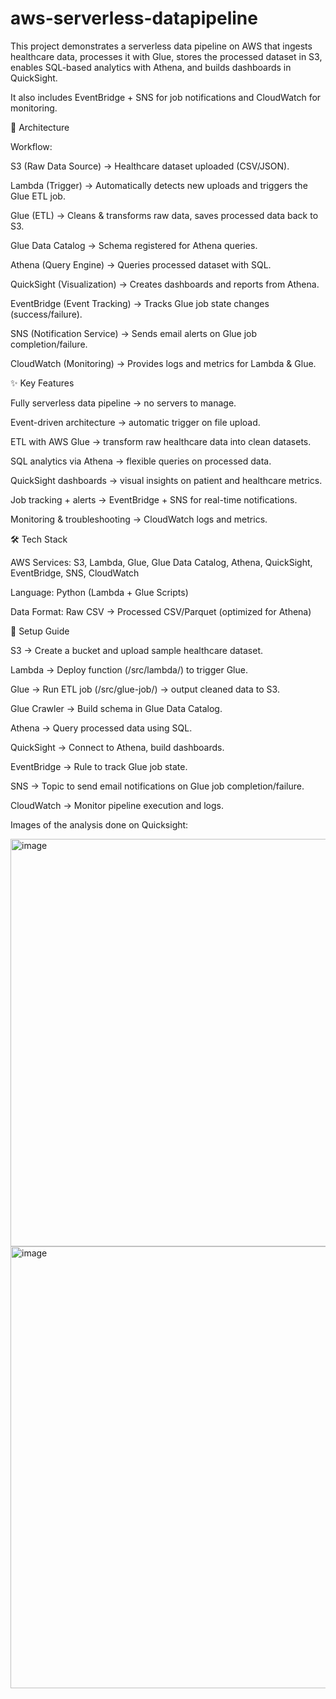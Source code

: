 # aws-serverless-datapipeline

This project demonstrates a serverless data pipeline on AWS that ingests healthcare data, processes it with Glue, stores the processed dataset in S3, enables SQL-based analytics with Athena, and builds dashboards in QuickSight.

It also includes EventBridge + SNS for job notifications and CloudWatch for monitoring.

📌 Architecture

Workflow:

S3 (Raw Data Source) → Healthcare dataset uploaded (CSV/JSON).

Lambda (Trigger) → Automatically detects new uploads and triggers the Glue ETL job.

Glue (ETL) → Cleans & transforms raw data, saves processed data back to S3.

Glue Data Catalog → Schema registered for Athena queries.

Athena (Query Engine) → Queries processed dataset with SQL.

QuickSight (Visualization) → Creates dashboards and reports from Athena.

EventBridge (Event Tracking) → Tracks Glue job state changes (success/failure).

SNS (Notification Service) → Sends email alerts on Glue job completion/failure.

CloudWatch (Monitoring) → Provides logs and metrics for Lambda & Glue.

✨ Key Features

Fully serverless data pipeline → no servers to manage.

Event-driven architecture → automatic trigger on file upload.

ETL with AWS Glue → transform raw healthcare data into clean datasets.

SQL analytics via Athena → flexible queries on processed data.

QuickSight dashboards → visual insights on patient and healthcare metrics.

Job tracking + alerts → EventBridge + SNS for real-time notifications.

Monitoring & troubleshooting → CloudWatch logs and metrics.

🛠️ Tech Stack

AWS Services: S3, Lambda, Glue, Glue Data Catalog, Athena, QuickSight, EventBridge, SNS, CloudWatch

Language: Python (Lambda + Glue Scripts)

Data Format: Raw CSV → Processed CSV/Parquet (optimized for Athena)

🚀 Setup Guide

S3 → Create a bucket and upload sample healthcare dataset.

Lambda → Deploy function (/src/lambda/) to trigger Glue.

Glue → Run ETL job (/src/glue-job/) → output cleaned data to S3.

Glue Crawler → Build schema in Glue Data Catalog.

Athena → Query processed data using SQL.

QuickSight → Connect to Athena, build dashboards.

EventBridge → Rule to track Glue job state.

SNS → Topic to send email notifications on Glue job completion/failure.

CloudWatch → Monitor pipeline execution and logs.

Images of the analysis done on Quicksight:


<img width="983" height="652" alt="image" src="https://github.com/user-attachments/assets/63e2429b-f2f1-4df3-a473-48dc10373e0c" />


<img width="990" height="707" alt="image" src="https://github.com/user-attachments/assets/3d815ea7-000f-492f-a9cc-38a89caef0c8" />

